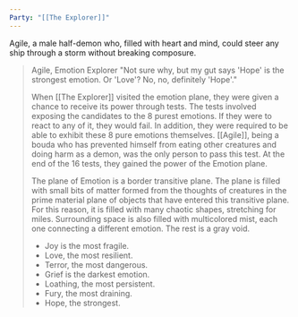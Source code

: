 ```yaml
---
Party: "[[The Explorer]]"
---
```

Agile, a male half-demon who, filled with heart and mind, could steer any ship through a storm without breaking composure.

 >Agile, Emotion Explorer "Not sure why, but my gut says 'Hope' is the strongest emotion. Or 'Love'? No, no, definitely 'Hope'."
> 
> When [[The Explorer]] visited the emotion plane, they were given a chance to receive its power through tests. The tests involved exposing the candidates to the 8 purest emotions. If they were to react to any of it, they would fail. In addition, they were required to be able to exhibit these 8 pure emotions themselves. [[Agile]], being a bouda who has prevented himself from eating other creatures and doing harm as a demon, was the only person to pass this test. At the end of the 16 tests, they gained the power of the Emotion plane.
> 
> The plane of Emotion is a border transitive plane. The plane is filled with small bits of matter formed from the thoughts of creatures in the prime material plane of objects that have entered this transitive plane. For this reason, it is filled with many chaotic shapes, stretching for miles. Surrounding space is also filled with multicolored mist, each one connecting a different emotion. The rest is a gray void.
> 
> - Joy is the most fragile.
> - Love, the most resilient.
> - Terror, the most dangerous.
> - Grief is the darkest emotion.
> - Loathing, the most persistent.
> - Fury, the most draining.
> - Hope, the strongest.